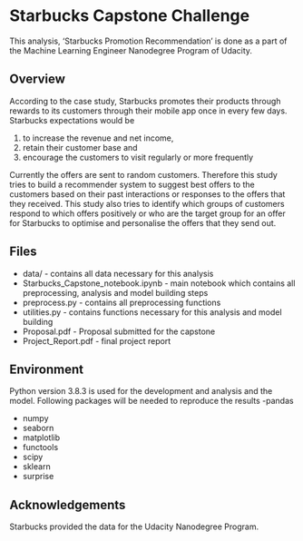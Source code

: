 # Starbucks Capstone Challenge
This analysis, ‘Starbucks Promotion Recommendation’ is done as a part of the Machine Learning Engineer Nanodegree Program of Udacity. 

## Overview

According to the case study, Starbucks promotes their products through rewards to its customers through their mobile app once in every few days. 
Starbucks expectations would be

1. to increase the revenue and net income,
2. retain their customer base and 
3. encourage the customers to visit regularly or more frequently

Currently the offers are sent to random customers. Therefore this study tries to build a recommender system to suggest best offers to the customers based on their past interactions or responses to the offers that they received. This study also tries to identify which groups of customers respond to which offers positively or who are the target group for an offer for Starbucks to optimise and personalise the offers that they send out.

## Files

- data/ - contains all data necessary for this analysis 
- Starbucks_Capstone_notebook.ipynb - main notebook which contains all preprocessing, analysis and model building steps
- preprocess.py -  contains all preprocessing functions
- utilities.py - contains functions necessary for this analysis and model building
- Proposal.pdf - Proposal submitted for the capstone
- Project_Report.pdf - final project report


## Environment

Python version 3.8.3 is used for the development and analysis and the model. Following packages will be needed to reproduce the results
-pandas
- numpy
- seaborn
- matplotlib
- functools
- scipy
- sklearn
- surprise


## Acknowledgements

Starbucks provided the data for the Udacity Nanodegree Program.
